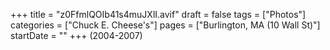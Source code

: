 +++
title = "z0FfmlQOIb41s4muJXlI.avif"
draft = false
tags = ["Photos"]
categories = ["Chuck E. Cheese's"]
pages = ["Burlington, MA (10 Wall St)"]
startDate = ""
+++
(2004-2007)
